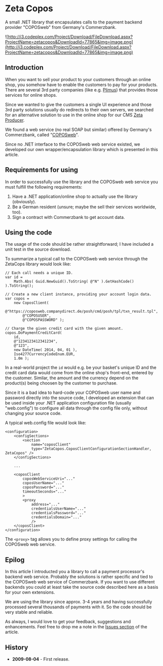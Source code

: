 # Zeta Copos #
A small .NET library that encapsulates calls to the payment backend provider "COPOSweb" from Germany's Commerzbank.

![http://i3.codeplex.com/Project/Download/FileDownload.aspx?ProjectName=zetacopos&DownloadId=77865&img=image.png](http://i3.codeplex.com/Project/Download/FileDownload.aspx?ProjectName=zetacopos&DownloadId=77865&img=image.png)

## Introduction ##

When you want to sell your product to your customers through an online shop, you somehow have to enable the customers to pay for your products. There are several 3rd party companies (like e.g. [Plimus](http://home.plimus.com/ecommerce/)) that provides those services for online shops.

Since we wanted to give the customers a single UI experience and those 3rd party solutions usually do redirects to their own servers, we searched for an alternative solution to use in the online shop for our CMS [Zeta Producer](http://www.zeta-producer.com).

We found a web service (no real SOAP but similar) offered by Germany's Commerzbank, called "[COPOSweb](http://www.coposweb.de)".

Since no .NET interface to the COPOSweb web service existed, we developed our own wrapper/encapsulation library which is presented in this article.

## Requirements for using ##

In order to successfully use the library and the COPOSweb web service you must fulfill the following requirements:

  1. Have a .NET application/online shop to actually use the library (obviously).
  1. Be a German resident (unsure; maybe the sell their services worldwide, too).
  1. Sign a contract with Commerzbank to get account data.

## Using the code ##

The usage of the code should be rather straightforward; I have included a unit test in the source download.

To summarize a typical call to the COPOSweb web service through the ZetaCops library would look like:

```
// Each call needs a unique ID.
var id =
    Math.Abs( Guid.NewGuid().ToString( @"N" ).GetHashCode() ).ToString();

// Create a new client instance, providing your account login data.
var copos =
    new CoposClient(
        @"https://coposweb.companydirect.de/posh/cmd/posh/tpl/txn_result.tpl",
        @"COPOSUSER",
        @"COPOSPASSWORD" );

// Charge the given credit card with the given amount.
copos.DoPaymentCreditCard(
    id,
    @"1234123412341234",
    @"123",
    new DateTime( 2014, 04, 01 ),
    Iso4277CurrencyCodeEnum.EUR,
    1.0m );
```

In a real-world project the ` id ` would e.g. be your basket's unique ID and the credit card data would come from the online shop's front-end, entered by the customer. Similar, the amount and the currency depend on the product(s) being choosen by the customer to purchase.

Since it is a bad idea to hard-code your COPOSweb user name and password directly into the source code, I developed an extension that can be used inside your .NET application configuration file (usually "web.config") to configure all data through the config file only, without changing your source code.

A typical web.config file would look like:

```
<configuration>
    <configSections>
        <section 
            name="coposClient" 
            type="ZetaCopos.CoposClientConfigurationSectionHandler, ZetaCopos" />
    </configSections>
  
    ...    
  
    <coposClient
        coposWebServiceUri="..."
        coposUserName="..."
        coposPassword="..."
        timeoutSeconds="..."
        >
        <proxy
            address="..."
            credentialsUserName="..."
            credentialsPassword="..."
            credentialsDomain="..."
            />
    </coposClient>
</configuration>
```

The ` <proxy> ` tag allows you to define proxy settings for calling the COPOSweb web service.

## Epilog ##

In this article I introducted you a library to call a payment processor's backend web service. Probably the solutions is rather specific and tied to the COPOSweb web service of Commerzbank. If you want to use different backends you could at least take the source code described here as a basis for your own extensions.

We are using the library since approx. 3-4 years and having successfully processed several thousands of payments with it. So the code should be very stable and reliable.

As always, I would love to get your feedback, suggestions and enhancements. Feel free to drop me a note in the [Issues section](http://code.google.com/p/zetacopos/issues/list) of the article.

## History ##

  * **2009-08-04** - First release.